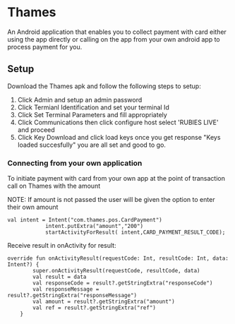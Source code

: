 # Thames

An Android application that enables you to collect payment with card either using the app directly or calling on the app from your own android app to process payment for you.

## Setup

Download the Thames apk and follow the following steps to setup:

1. Click Admin and setup an admin password
2. Click Termianl Identification and set your terminal Id
3. Click Set Terminal Parameters and fill appropriately 
4. Click Communications then click configure host select 'RUBIES LIVE' and proceed
5. Click Key Download and click load keys once you get response "Keys loaded succesfully" you are all set and good to go.


### Connecting from your own application

To initiate payment with card from your own app at the point of transaction call on Thames with the amount

NOTE: If amount is not passed the user will be given the option to enter their own amount
```
val intent = Intent("com.thames.pos.CardPayment")
            intent.putExtra("amount","200")
            startActivityForResult( intent,CARD_PAYMENT_RESULT_CODE);
```

Receive result in onActivity for result:

```
override fun onActivityResult(requestCode: Int, resultCode: Int, data: Intent?) {
        super.onActivityResult(requestCode, resultCode, data)
        val result = data
        val responseCode = result?.getStringExtra("responseCode")
        val responseMessage = result?.getStringExtra("responseMessage")
        val amount = result?.getStringExtra("amount")
        val ref = result?.getStringExtra("ref")
    }
```
